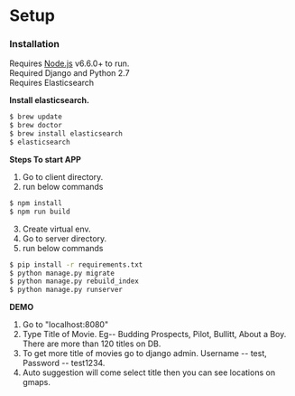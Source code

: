 # Setup
### **Installation**

Requires [Node.js](https://nodejs.org/) v6.6.0+ to run.  
Required Django and Python 2.7  
Requires Elasticsearch


**Install elasticsearch.**
```sh
$ brew update
$ brew doctor
$ brew install elasticsearch
$ elasticsearch
```
**Steps To start APP**  
 1. Go to client directory.
 2. run below commands
```sh
$ npm install
$ npm run build
```
 3. Create virtual env.  
 4. Go to server directory.
 5. run below commands
```sh
$ pip install -r requirements.txt
$ python manage.py migrate
$ python manage.py rebuild_index
$ python manage.py runserver
```
**DEMO**  

 1. Go to "localhost:8080"  
 2. Type Title of Movie. Eg-- Budding Prospects, Pilot,  Bullitt, About a Boy. There are more than 120 titles on DB.
 3. To get more title of movies go to django admin. Username -- test, Password -- test1234.
 4. Auto suggestion will come select title then you can see locations on gmaps.